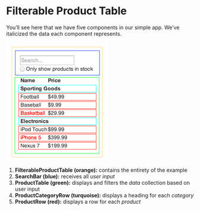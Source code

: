 # Filterable Product Table

You’ll see here that we have five components in our simple app. We’ve italicized the data each component represents.

![Application Architecture](https://github.com/jayand017/react/blob/master/FilterableProductTable/thinking-in-react-components.png)

1. **FilterableProductTable (orange):** contains the entirety of the example
2. **SearchBar (blue):** receives all *user input*
3. **ProductTable (green):** displays and filters the *data* collection based on user input
4. **ProductCategoryRow (turquoise):** displays a heading for each *category*
5. **ProductRow (red):** displays a row for each *product*
